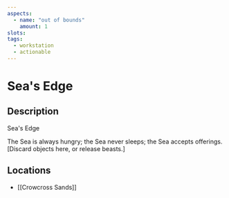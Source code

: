 ```yaml
---
aspects: 
  - name: "out of bounds"
    amount: 1
slots: 
tags:
  - workstation
  - actionable
---
```


# Sea's Edge

## Description
Sea's Edge

The Sea is always hungry; the Sea never sleeps; the Sea accepts offerings. [Discard objects here, or release beasts.]
## Locations
- [[Crowcross Sands]]